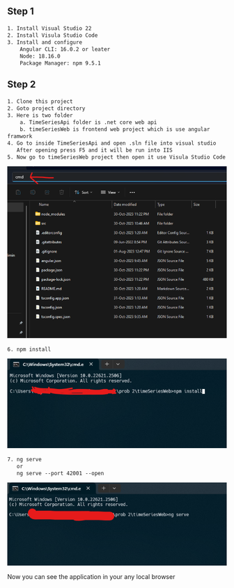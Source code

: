 ## Step 1

```
1. Install Visual Studio 22
2. Install Visula Studio Code
3. Install and configure
    Angular CLI: 16.0.2 or leater
    Node: 18.16.0
    Package Manager: npm 9.5.1
```

## Step 2

```
1. Clone this project
2. Goto project directory
3. Here is two folder
    a. TimeSeriesApi folder is .net core web api
    b. timeSeriesWeb is frontend web project which is use angular framwork
4. Go to inside TimeSeriesApi and open .sln file into visual studio
   After opening press F5 and it will be run into IIS
5. Now go to timeSeriesWeb project then open it use Visula Studio Code
```

![Logo](https://github.com/sthossan/surbanajurong_2ndprob/blob/main/image/p1.png)

```
6. npm install
```

![Logo](https://github.com/sthossan/surbanajurong_2ndprob/blob/main/image/p2.png)

```
7. ng serve
   or
   ng serve --port 42001 --open
```

![Logo](https://github.com/sthossan/surbanajurong_2ndprob/blob/main/image/p3.png)

Now you can see the application in your any local browser

```

```
